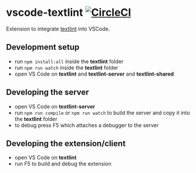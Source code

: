 # vscode-textlint [![CircleCI](https://circleci.com/gh/taichi/vscode-textlint.svg?style=svg)](https://circleci.com/gh/taichi/vscode-textlint)

Extension to integrate [textlint](https://textlint.github.io/) into VSCode.

## Development setup

* run `npm install:all` inside the **textlint** folder
* run `npm run watch` inside the **textlint** folder
* open VS Code on **textlint** and **textlint-server** and **textlint-shared**

## Developing the server

* open VS Code on **textlint-server**
* run `npm run compile` or `npm run watch` to build the server and copy it into the **textlint** folder
* to debug press F5 which attaches a debugger to the server

## Developing the extension/client

* open VS Code on **textlint**
* run F5 to build and debug the extension
